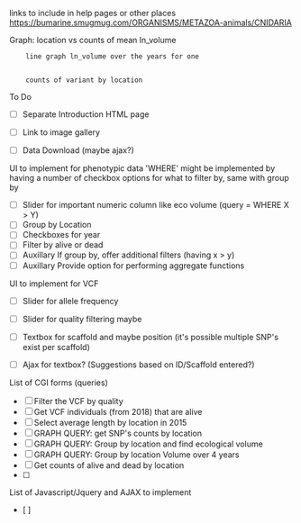 links to include in help pages or other places  https://bumarine.smugmug.com/ORGANISMS/METAZOA-animals/CNIDARIA


Graph: location vs counts of mean ln_volume


        line graph ln_volume over the years for one 

        
        counts of variant by location



To Do
- [ ] Separate Introduction HTML page
- [ ] Link to image gallery
- [ ] Data Download (maybe ajax?)


UI to implement for phenotypic data
'WHERE' might be implemented by having a number of checkbox options for what to filter by, same with group by
- [ ] Slider for important numeric column like eco volume (query = WHERE X > Y) 
- [ ] Group by Location
- [ ] Checkboxes for year
- [ ] Filter by alive or dead
- [ ] Auxillary If group by, offer additional filters (having x > y)
- [ ] Auxillary Provide option for performing aggregate functions

UI to implement for VCF
- [ ] Slider for allele frequency
- [ ] Slider for quality filtering maybe
- [ ] Textbox for scaffold and maybe position (it's possible multiple SNP's exist per scaffold)
- [ ] Ajax for textbox? (Suggestions based on ID/Scaffold entered?)


List of CGI forms (queries)
- [ ] Filter the VCF by quality
- [ ] Get VCF individuals (from 2018) that are alive
- [ ] Select average length by location in 2015
- [ ] GRAPH QUERY: get SNP's counts by location 
- [ ] GRAPH QUERY: Group by location and find ecological volume
- [ ] GRAPH QUERY: Group by location Volume over 4 years
- [ ] Get counts of alive and dead by location
- [ ] 

List of Javascript/Jquery and AJAX to implement
- [ ] 

